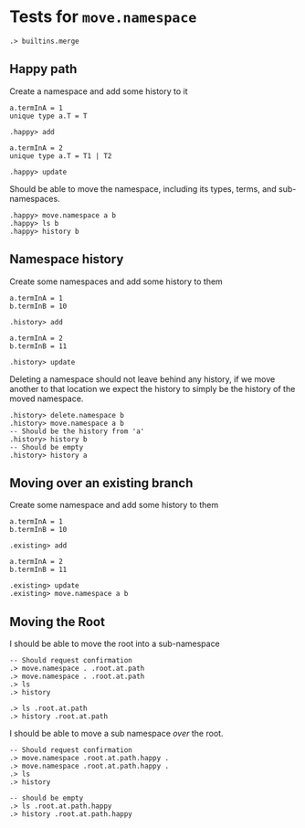 # Tests for `move.namespace`

```ucm:hide
.> builtins.merge
```

## Happy path

Create a namespace and add some history to it

```unison
a.termInA = 1
unique type a.T = T
```

```ucm
.happy> add
```

```unison
a.termInA = 2
unique type a.T = T1 | T2
```

```ucm
.happy> update
```

Should be able to move the namespace, including its types, terms, and sub-namespaces.

```ucm
.happy> move.namespace a b
.happy> ls b
.happy> history b
```


## Namespace history


Create some namespaces and add some history to them

```unison
a.termInA = 1
b.termInB = 10
```

```ucm
.history> add
```

```unison
a.termInA = 2
b.termInB = 11
```

```ucm
.history> update
```

Deleting a namespace should not leave behind any history,
if we move another to that location we expect the history to simply be the history
of the moved namespace.

```ucm
.history> delete.namespace b
.history> move.namespace a b
-- Should be the history from 'a'
.history> history b
-- Should be empty
.history> history a
```


## Moving over an existing branch

Create some namespace and add some history to them

```unison
a.termInA = 1
b.termInB = 10
```

```ucm
.existing> add
```

```unison
a.termInA = 2
b.termInB = 11
```

```ucm
.existing> update
.existing> move.namespace a b
```

## Moving the Root

I should be able to move the root into a sub-namespace

```ucm
-- Should request confirmation
.> move.namespace . .root.at.path
.> move.namespace . .root.at.path
.> ls
.> history
```

```ucm
.> ls .root.at.path
.> history .root.at.path
```

I should be able to move a sub namespace _over_ the root.

```ucm
-- Should request confirmation
.> move.namespace .root.at.path.happy .
.> move.namespace .root.at.path.happy .
.> ls
.> history
```


```ucm:error
-- should be empty
.> ls .root.at.path.happy
.> history .root.at.path.happy
```
